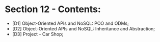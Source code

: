 # Section 12 - Contents:  

* [D1] Object-Oriented APIs and NoSQL: POO and ODMs; 
* [D2] Object-Oriented APIs and NoSQL: Inheritance and Abstraction; 
* [D3] Project - Car Shop; 

